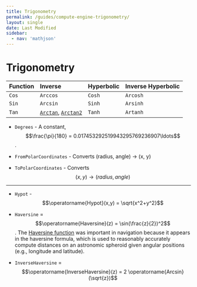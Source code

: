 ```yaml
---
title: Trigonometry
permalink: /guides/compute-engine-trigonometry/
layout: single
date: Last Modified
sidebar:
  - nav: 'mathjson'
---
```


<script type='module'>
    import {renderMathInDocument} from '//unpkg.com/mathlive/dist/mathlive.min.mjs';
    renderMathInDocument();
</script>

# Trigonometry

| Function | Inverse                                                                                                | Hyperbolic | Inverse Hyperbolic |
| :------- | :----------------------------------------------------------------------------------------------------- | :--------- | :----------------- |
| `Cos`    | `Arccos`                                                                                               | `Cosh`     | `Arcosh`           |
| `Sin`    | `Arcsin`                                                                                               | `Sinh`     | `Arsinh`           |
| `Tan`    | [`Arctan`](https://www.wikidata.org/wiki/Q2257242), [`Arctan2`](https://www.wikidata.org/wiki/Q776598) | `Tanh`     | `Artanh`           |

- `Degrees` - A constant,
  $$\frac{\pi}{180} = 0.017453292519943295769236907\ldots$$.

- `FromPolarCoordinates` - Converts (radius, angle) -> (x, y)
- `ToPolarCoordinates` - Converts $$(x, y) \longrightarrow (radius, angle)$$

---

- `Hypot` - $$\operatorname{Hypot}(x,y) = \sqrt{x^2+y^2}$$

- `Haversine` = $$\operatorname{Haversine}(z) = \sin(\frac{z}{2})^2$$. The
  [Haversine function](https://www.wikidata.org/wiki/Q2528380) was important in
  navigation because it appears in the haversine formula, which is used to
  reasonably accurately compute distances on an astronomic spheroid given
  angular positions (e.g., longitude and latitude).
- `InverseHaversine` =
  $$\operatorname{InverseHaversine}(z) = 2 \operatorname{Arcsin}(\sqrt{z})$$
